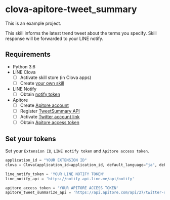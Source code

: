 # clova-apitore-tweet_summary
This is an example project.

This skill informs the latest trend tweet about the terms you specify. Skill response will be forwarded to your LINE notify.

## Requirements
- Python 3.6
- LINE Clova
  - [ ] Activate skill store (in Clova apps)
  - [ ] Create [your own skill](https://clova-developers.line.me/)
- LINE Notify
  - [ ] Obtain [notify token](https://notify-bot.line.me/my/)
- Apitore
  - [ ] Create [Apitore account](https://apitore.com/store/index.html)
  - [ ] Register [TweetSummary API](https://apitore.com/store/apis/details?id=27)
  - [ ] Activate [Twitter account link](https://apitore.com/me/top)
  - [ ] Obtain [Apitore access token](https://apitore.com/me/apis/registered)
  
## Set your tokens
Set your `Extension ID`, `LINE notify token` and `Apitore access token`.

```python
application_id = "YOUR EXTENSION ID"
clova = Clova(application_id=application_id, default_language="ja", debug_mode=True)

line_notify_token = 'YOUR LINE NOTIFY TOKEN'
line_notify_api = 'https://notify-api.line.me/api/notify'

apitore_access_token = 'YOUR APITORE ACCESS TOKEN'
apitore_tweet_summarize_api = 'https://api.apitore.com/api/27/twitter-summarize/get'
```
